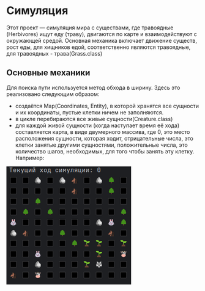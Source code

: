 # Симуляция
Этот проект — симуляция мира с существами, 
где травоядные (Herbivores) ищут еду (траву), двигаются по карте и взаимодействуют с окружающей средой. Основная механика включает движение существ, рост еды, для хищников едой, соответственно являются травоядные, для травоядных - трава(Grass.class)
## Основные механики
Для поиска пути используется метод обхода в ширину. Здесь это реализовано следующим образом:
- создаётся Map(Coordinates, Entity), в которой хранятся все сущности и их координаты, пустые клетки ничем не заполняются.
- в цикле перебираются все живые сущности(Creature.class)
- для каждой живой сущности (когда наступает время её хода) составляется карта,
в виде двумерного массива, где 0, это место расположения сущности, которая ходит, отрицательные числа, это клетки занятые другими сущностями,
положительные числа, это количество шагов, необходимых, для того чтобы занять эту клетку.
Например:

![Simulation Map](src/images/Map.png)